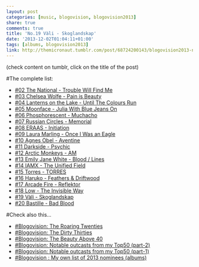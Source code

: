 ```yaml
---
layout: post
categories: [music, blogovision, blogovision2013]
share: true
comments: true
title: 'No.19 Vàli - Skoglandskap'
date: '2013-12-02T01:04:11+01:00'
tags: [albums, blogovision2013]
link: http://themicronaut.tumblr.com/post/68724200143/blogovision2013-no19
---
```

(check content on tumblr, click on the title of the post)


#The complete list:

* [#02 The National - Trouble Will Find Me](/music/blogovision/blogovision2013/blogovision2013-no02)
* [#03 Chelsea Wolfe - Pain is Beauty](/music/blogovision/blogovision2013/blogovision2013-no03)
* [#04 Lanterns on the Lake - Until The Colours Run](/music/blogovision/blogovision2013/blogovision2013-no04)
* [#05 Moonface - Julia With Blue Jeans On](/music/blogovision/blogovision2013/blogovision2013-no05)
* [#06 Phosphorescent - Muchacho](/music/blogovision/blogovision2013/blogovision2013-no06)
* [#07 Russian Circles - Memorial](/music/blogovision/blogovision2013/blogovision2013-no07)
* [#08 ERAAS - Initiation](/music/blogovision/blogovision2013/blogovision2013-no08)
* [#09 Laura Marling - Once I Was an Eagle](/music/blogovision/blogovision2013/blogovision2013-no09)
* [#10 Agnes Obel - Aventine](/music/blogovision/blogovision2013/blogovision2013-no10)
* [#11 Darkside - Psychic](/music/blogovision/blogovision2013/blogovision2013-no11)
* [#12 Arctic Monkeys - AM](/music/blogovision/blogovision2013/blogovision2013-no12)
* [#13 Emily Jane White - Blood / Lines](/music/blogovision/blogovision2013/blogovision2013-no13)
* [#14 IAMX - The Unified Field](/music/blogovision/blogovision2013/blogovision2013-no14)
* [#15 Torres - TORRES](/music/blogovision/blogovision2013/blogovision2013-no15)
* [#16 Haruko - Feathers & Driftwood](/music/blogovision/blogovision2013/blogovision2013-no16)
* [#17 Arcade Fire - Reflektor](/music/blogovision/blogovision2013/blogovision2013-no17)
* [#18 Low - The Invisible Way](/music/blogovision/blogovision2013/blogovision2013-no18)
* [#19 Vàli - Skoglandskap](/music/blogovision/blogovision2013/blogovision2013-no19)
* [#20 Bastille - Bad Blood](/music/blogovision/blogovision2013/blogovision2013-no20)

#Check also this…

* [#Blogovision: The Roaring Twenties](/music/blogovision/blogovision2013/the-roaring-twenties)
* [#Blogovision: The Dirty Thirties](/music/blogovision/blogovision2013/blogovision-the-dirty-thirties)
* [#Blogovision: The Beauty Above 40](/music/blogovision/blogovision2013/beauty-above-40)
* [#Blogovision: Notable outcasts from my Top50 (part-2)](/music/blogovision/blogovision2013/notable-outcasts-part2)
* [#Blogovision: Notable outcasts from my Top50 (part-1)](/music/blogovision/blogovision2013/notable-outcasts-part1)
* [#Blogovision : My own list of 2013 nominees (albums)](/music/blogovision/blogovision2013/blogovision-my-own-list-of-2013-nominees-albums)